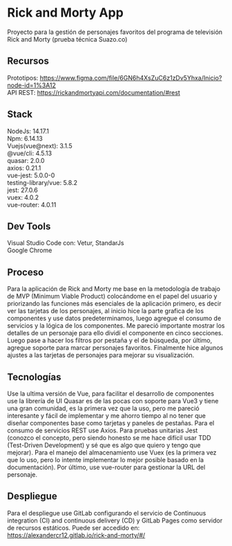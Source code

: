 # Rick and Morty App

Proyecto para la gestión de personajes favoritos del programa de televisión Rick and Morty (prueba técnica Suazo.co)

## Recursos

Prototipos: https://www.figma.com/file/6GN6h4XsZuC6z1zDv5Yhxa/Inicio?node-id=1%3A12  
API REST: https://rickandmortyapi.com/documentation/#rest

## Stack

NodeJs: 14.17.1  
Npm: 6.14.13  
Vuejs(vue@next): 3.1.5  
@vue/cli: 4.5.13  
quasar: 2.0.0  
axios: 0.21.1  
vue-jest: 5.0.0-0  
testing-library/vue: 5.8.2  
jest: 27.0.6  
vuex: 4.0.2  
vue-router: 4.0.11

## Dev Tools

Visual Studio Code con: Vetur, StandarJs  
Google Chrome

## Proceso

Para la aplicación de Rick and Morty me base en la metodología de trabajo de MVP (Minimum Viable Product) colocándome en el papel del usuario y priorizando las funciones más esenciales de la aplicación primero, es decir ver las tarjetas de los personajes, al inicio hice la parte grafica de los componentes y use datos predeterminamos, luego agregue el consumo de servicios y la lógica de los componentes. Me pareció importante mostrar los detalles de un personaje para ello dividí el componente en cinco secciones. Luego pase a hacer los filtros por pestaña y el de búsqueda, por último, agregue soporte para marcar personajes favoritos. Finalmente hice algunos ajustes a las tarjetas de personajes para mejorar su visualización.

## Tecnologías

Use la ultima versión de Vue, para facilitar el desarrollo de componentes use la librería de UI Quasar es de las pocas con soporte para Vue3 y tiene una gran comunidad, es la primera vez que la uso, pero me pareció interesante y fácil de implementar y me ahorro tiempo al no tener que diseñar componentes base como tarjetas y paneles de pestañas. Para el consumo de servicios REST use Axios. Para pruebas unitarias Jest (conozco el concepto, pero siendo honesto se me hace difícil usar TDD (Test-Driven Development) y sé que es algo que quiero y tengo que mejorar). Para el manejo del almacenamiento use Vuex (es la primera vez que lo uso, pero lo intente implementar lo mejor posible basado en la documentación). Por último, use vue-router para gestionar la URL del personaje.

## Despliegue

Para el despliegue use GitLab configurando el servicio de Continuous integration (CI) and continuous delivery (CD) y GitLab Pages como servidor de recursos estáticos.
Puede ser accedido en: https://alexandercr12.gitlab.io/rick-and-morty/#/
